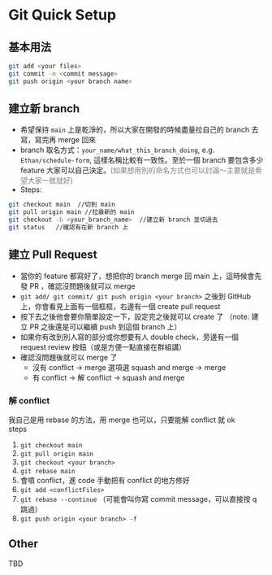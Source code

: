 # Git Quick Setup

## 基本用法

```bash
git add <your files>
git commit -m <commit message>
git push origin <your branch name>
```

## 建立新 branch

- 希望保持 `main` 上是乾淨的，所以大家在開發的時候盡量拉自己的 branch 去寫，寫完再 merge 回來
- branch 取名方式：`your_name/what_this_branch_doing`,  e.g. `Ethan/schedule-form`, 這樣名稱比較有一致性。至於一個 branch 要包含多少 feature 大家可以自己決定。<span style='color: gray'>(如果想用別的命名方式也可以討論～主要就是希望大家一致就好)</span>
- Steps:

```bash
git checkout main  //切到 main
git pull origin main //拉最新的 main
git checkout -b <your_branch_name>  //建立新 branch 並切過去
git status   //確認有在新 branch 上
```

## 建立 Pull Request

- 當你的 feature 都寫好了，想把你的 branch merge 回 main 上，這時候會先發 PR ，確認沒問題後就可以 merge
- `git add/ git commit/ git push origin <your branch>` 之後到 GitHub 上，你會看見上面有一個框框，右邊有一個 create pull request
- 按下去之後他會要你簡單設定一下，設定完之後就可以 create 了 （note: 建立 PR 之後還是可以繼續 push 到這個 branch 上）
- 如果你有改到別人寫的部分或你想要有人 double check，旁邊有一個 request review 按鈕（或是方便一點直接在群組講）
- 確認沒問題後就可以 merge 了
  - 沒有 conflict -> merge 選項選 squash and merge -> merge
  - 有 conflict -> 解 conflict -> squash and merge

### 解 conflict

我自己是用 rebase 的方法，用 merge 也可以，只要能解 conflict 就 ok </br>
steps

1. `git checkout main`
2. `git pull origin main`
3. `git checkout <your branch>`
4. `git rebase main`
5. 會噴 conflict，進 code 手動把有 conflict 的地方修好
6. `git add <conflictFiles>`
7. `git rebase --continue` （可能會叫你寫 commit message，可以直接按 q 跳過）
8. `git push origin <your branch> -f`

## Other

TBD
